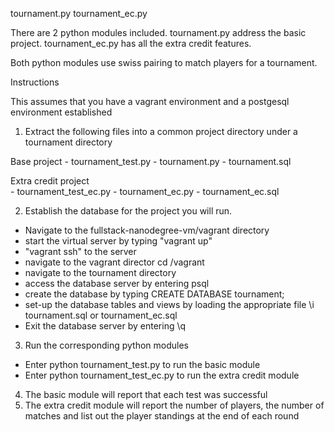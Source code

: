 tournament.py
tournament_ec.py

There are 2 python modules included.  tournament.py address the basic project.  tournament_ec.py has all the extra credit features.

Both python modules use swiss pairing to match players for a tournament.

Instructions

This assumes that you have a vagrant environment and a postgesql environment established

1) Extract the following files into a common project directory under a tournament directory

Base project
	- tournament_test.py
	- tournament.py
	- tournament.sql
	
Extra credit project	
	- tournament_test_ec.py
	- tournament_ec.py
	- tournament_ec.sql

2) Establish the database for the project you will run.
- Navigate to the fullstack-nanodegree-vm/vagrant directory
- start the virtual server by typing "vagrant up"
- "vagrant ssh" to the server
- navigate to the vagrant director cd /vagrant
- navigate to the tournament directory
- access the database server by entering psql 
- create the database by typing CREATE DATABASE tournament;
- set-up the database tables and views by loading the appropriate file \i tournament.sql or tournament_ec.sql
- Exit the database server by entering \q

3) Run the corresponding python modules
- Enter python tournament_test.py to run the basic module
- Enter python tournament_test_ec.py to run the extra credit module

4) The basic module will report that each test was successful
5) The extra credit module will report the number of players, the number of matches and list out the player standings at the end of each round